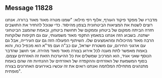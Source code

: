 ## Message 11828

מדבריו של מפקד פיקוד העורף, אלוף רפי מילוא: "שמנו מטרה מאוד מאוד ברורה. אנחנו רוצים לשנות את המציאות הביטחונית בצפון מהיסוד. כדי שנוכל להחזיר את התושבים חזרה הביתה ממקום של ביטחון וממקום של תחושת ביטחון, ובאמת שהמצב הביטחוני ישתנה. בשבוע הזה אנחנו במאמץ התקפי מאוד משמעותי, עם גם תקיפות שלוקחות הרבה מאוד מהיכולות ומהאמצעים שלו. השיתוף הפעולה הזה גם עם העירייה, אבל גם עם ארגוני החירום, עם משטרת ישראל, עם כב"ה ועם מד"א הוא מכפיל כוח, והוא באמת מאפשר לתת מענה לכל אירוע בצורה מאוד מאוד מהירה. אני חושב שהדבר הנוסף שאני אגיד, הוא המרכיב שמשלים את כל ההיערכות הזאת זה האזרחים עצמם. בסוף המשמעת של האזרחים וההקפדה של האזרחים על ההנחיות וזה שהם באמת מתנהגים מתחילת המלחמה ואנחנו רואים את זה עכשיו באירועים האחרונים בצורה מופתית".

